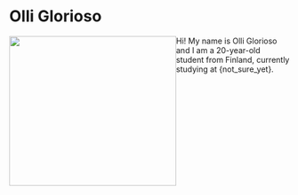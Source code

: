 # Olli Glorioso
<img src="https://user-images.githubusercontent.com/84347872/175773676-e780f778-74bd-4b92-94b8-635d99e7ab67.jpg" width="300" height="270" style="float: left;" />
Hi! My name is Olli Glorioso and I am a 20-year-old student from Finland, currently studying at {not_sure_yet}.
